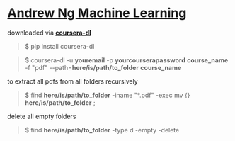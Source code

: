 # [Andrew Ng Machine Learning](https://www.coursera.org/learn/machine-learning/home/welcome)

downloaded via __[coursera-dl](https://github.com/coursera-dl/coursera-dl)__

> $ pip install coursera-dl

> $  coursera-dl -u __youremail__ -p __yourcourserapassword__  __course_name__ -f "pdf" --path=__here/is/path/to_folder__ __course_name__
  
to extract all pdfs from all folders recursively
> $ find __here/is/path/to_folder__ -iname "*.pdf" -exec mv {} __here/is/path/to_folder__ \;

delete all empty folders
> $ find __here/is/path/to_folder__ -type d -empty -delete
